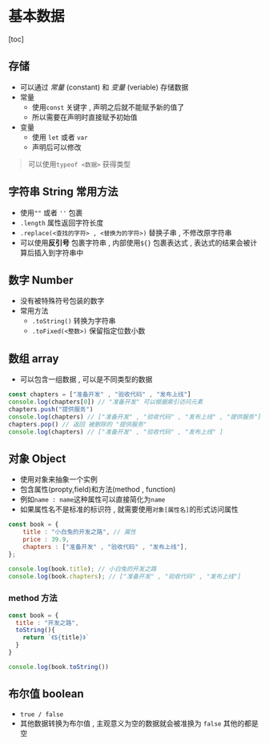 # 基本数据

[toc]

## 存储

- 可以通过 *常量* (constant) 和 *变量* (veriable) 存储数据
- 常量
  - 使用`const` 关键字 , 声明之后就不能赋予新的值了
  - 所以需要在声明时直接赋予初始值
- 变量
  - 使用 `let` 或者 `var`
  - 声明后可以修改

> 可以使用`typeof <数据>` 获得类型

## 字符串 String 常用方法

- 使用`""` 或者 `''` 包裹
- `.length` 属性返回字符长度
- `.replace(<查找的字符> , <替换为的字符>)` 替换子串 , 不修改原字符串
- 可以使用**反引号** 包裹字符串 , 内部使用`${}` 包裹表达式 , 表达式的结果会被计算后插入到字符串中

## 数字 Number

- 没有被特殊符号包装的数字
- 常用方法
  - `.toString()` 转换为字符串
  - `.toFixed(<整数>)` 保留指定位数小数

## 数组 array

- 可以包含一组数据 , 可以是不同类型的数据

```js
const chapters = ["准备开发" , "验收代码" , "发布上线"]
console.log(chapters[0]) // "准备开发" 可以根据索引访问元素
chapters.push("提供服务")
console.log(chapters) // ["准备开发" , "验收代码" , "发布上线" , "提供服务"]
chapters.pop() // 返回 被删除的 "提供服务"
console.log(chapters) // ["准备开发" , "验收代码" , "发布上线" ]
```

## 对象 Object

- 使用对象来抽象一个实例
- 包含属性(propty,field)和方法(method , function)
- 例如`name : name`这种属性可以直接简化为`name`
- 如果属性名不是标准的标识符 , 就需要使用`对象[属性名]`的形式访问属性

```js
const book = {
    title : "小白兔的开发之路", // 属性
    price : 39.9,
    chapters : ["准备开发" , "验收代码" , "发布上线"],
};

console.log(book.title); // 小白兔的开发之路
console.log(book.chapters); // ["准备开发" , "验收代码" , "发布上线"]
```

### method 方法

```js
const book = {
  title : "开发之路",
  toString(){
    return `《${title}》`
  }
}

console.log(book.toString())
```

## 布尔值 boolean

- `true / false`
- 其他数据转换为布尔值 , 主观意义为空的数据就会被准换为 `false` 其他的都是空

